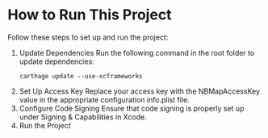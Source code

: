 # How to Run This Project
Follow these steps to set up and run the project:
1. Update Dependencies
   Run the following command in the root folder to update dependencies:
   ```
   carthage update --use-xcframeworks
   ```
2. Set Up Access Key
   Replace your access key with the NBMapAccessKey value in the appropriate configuration info.plist file.
3. Configure Code Signing
   Ensure that code signing is properly set up under Signing & Capabilities in Xcode.
4. Run the Project

